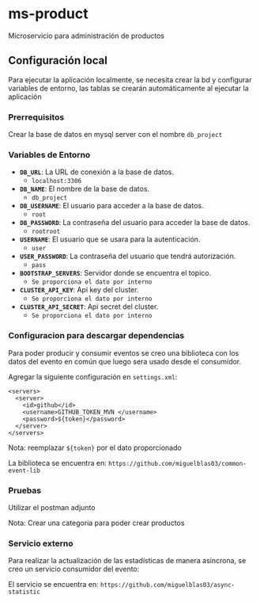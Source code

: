 # ms-product

Microservicio para administración de productos

## Configuración local

Para ejecutar la aplicación localmente, se necesita crear la bd y configurar variables de entorno, las tablas se crearán automáticamente al ejecutar la aplicación

### Prerrequisitos

Crear la base de datos en mysql server con el nombre `db_project`

### Variables de Entorno

- **`DB_URL`**: La URL de conexión a la base de datos.
  - `localhost:3306`
- **`DB_NAME`**: El nombre de la base de datos.
  - `db_project`
- **`DB_USERNAME`**: El usuario para acceder a la base de datos.
  - `root`
- **`DB_PASSWORD`**: La contraseña del usuario para acceder la base de datos.
  - `rootroot`
- **`USERNAME`**: El usuario que se usara para la autenticación.
  - `user`
- **`USER_PASSWORD`**: La contraseña del usuario que tendrá autorización.
  - `pass`
- **`BOOTSTRAP_SERVERS`**: Servidor donde se encuentra el topico.
  - `Se proporciona el dato por interno`
- **`CLUSTER_API_KEY`**: Api key del cluster.
  - `Se proporciona el dato por interno`
- **`CLUSTER_API_SECRET`**: Api secret del cluster.
  - `Se proporciona el dato por interno`

### Configuracion para descargar dependencias

Para poder producir y consumir eventos se creo una biblioteca con los datos del evento en común que luego sera usado desde el consumidor.

Agregar la siguiente configuración en `settings.xml`:

```
<servers>
  <server>
    <id>github</id>
    <username>GITHUB_TOKEN_MVN </username>
    <password>${token}</password>
  </server>
</servers>
```

Nota: reemplazar `${token}` por el dato proporcionado

La biblioteca se encuentra en: `https://github.com/miguelblas03/common-event-lib`

### Pruebas

Utilizar el postman adjunto

Nota: Crear una categoría para poder crear productos

### Servicio externo

Para realizar la actualización de las estadísticas de manera asíncrona, se creo un servicio consumidor del evento:

El servicio se encuentra en: `https://github.com/miguelblas03/async-statistic`
